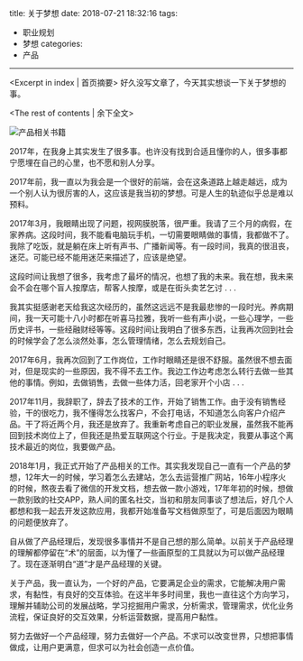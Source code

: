 title: 关于梦想
date: 2018-07-21 18:32:16
tags: 
  - 职业规划
  - 梦想
categories: 
  - 产品
---
<Excerpt in index | 首页摘要>
好久没写文章了，今天其实想谈一下关于梦想的事。
<!-- more -->
<The rest of contents | 余下全文>

![产品相关书籍](http://7xqcdm.com1.z0.glb.clouddn.com/WechatIMG225.jpeg)

2017年，在我身上其实发生了很多事。也许没有找到合适且懂你的人，很多事都宁愿埋在自己的心里，也不愿和别人分享。

2017年前，我一直以为我会是一个很好的前端，会在这条道路上越走越远，成为一个别人认为很厉害的人，这应该是我当初的梦想。可是人生的轨迹似乎总是难以预料。

2017年3月，我眼睛出现了问题，视网膜脱落，很严重。我请了三个月的病假，在家养病。这段时间，我不能看电脑玩手机，一切需要眼睛做的事情，我都做不了。我除了吃饭，就是躺在床上听有声书、广播新闻等。有一段时间，我真的很沮丧，迷茫。可能已经不能用迷茫来描述了，应该是绝望。

这段时间让我想了很多，我考虑了最坏的情况，也想了我的未来。我在想，我未来会不会在哪个盲人按摩店，帮客人按摩，或是在街头卖艺乞讨 . . .

我其实挺感谢老天给我这次经历的，虽然这远远不是我最悲惨的一段时光。养病期间，我一天可能十八小时都在听喜马拉雅，我听一些有声小说，一些心理学，一些历史评书，一些经融财经等等。这段时间让我明白了很多东西，让我再次回到社会的时候学会了怎么淡然处事，怎么管理情绪，怎么去规划自己。

2017年6月，我再次回到了工作岗位，工作时眼睛还是很不舒服。虽然很不想去面对，但是现实的一些原因，我不得不去工作。我边工作边考虑怎么转行去做一些其他的事情。例如，去做销售，去做一些体力活，回老家开个小店 . . .

2017年11月，我辞职了，辞去了技术的工作，开始了销售工作。由于没有销售经验，干的很吃力，我不懂得怎么找客户，不会打电话，不知道怎么向客户介绍产品。干了将近两个月，我还是放弃了。我重新考虑自己的职业发展，虽然我不能再回到技术岗位上了，但我还是热爱互联网这个行业。于是我决定，我要从事这个离技术最近的岗位，我要做产品。

2018年1月，我正式开始了产品相关的工作。其实我发现自己一直有一个产品的梦想，12年大一的时候，学习着怎么去建站，怎么去运营推广网站，16年小程序火的时候，熬夜去看了微信的开发文档，想去做一款小游戏，17年年初的时候，想做一款别致的社交APP，熟人间的匿名社交，当初和朋友同事谈了想法后，好几个人都想和我一起去开发这款应用，我都开始准备写文档做原型了，可是后面因为眼睛的问题便放弃了。

自从做了产品经理后，发现很多事情并不是自己想的那么简单。以前关于产品经理的理解都停留在“术”的层面，以为懂了一些画原型的工具就以为可以做产品经理了。现在逐渐明白“道”才是产品经理的关键。

关于产品，我一直认为，一个好的产品，它要满足企业的需求，它能解决用户需求，有黏性，有良好的交互体验。在这半年多时间里，我也一直往这个方向学习，理解并辅助公司的发展战略，学习挖掘用户需求，分析需求，管理需求，优化业务流程，保证良好的交互效果，分析运营数据，提高用户黏性。

努力去做好一个产品经理，努力去做好一个产品。不求可以改变世界，只想把事情做成，让用户更满意，但求可以为社会创造一点价值。